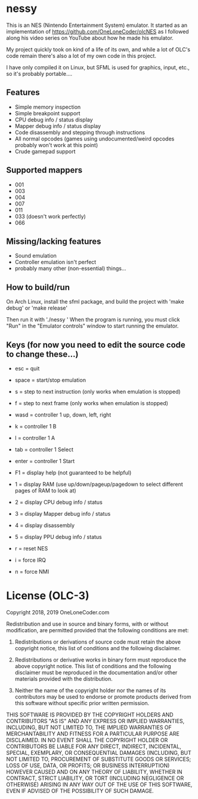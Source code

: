 # nessy

This is an NES (Nintendo Entertainment System) emulator. It started as an implementation of https://github.com/OneLoneCoder/olcNES as I followed along his video series on YouTube about how he made his emulator.

My project quickly took on kind of a life of its own, and while a lot of OLC's code remain there's also a lot of my own code in this project.

I have only compiled it on Linux, but SFML is used for graphics, input, etc., so it's probably portable....

## Features
* Simple memory inspection
* Simple breakpoint support
* CPU debug info / status display
* Mapper debug info / status display
* Code disassembly and stepping through instructions
* All normal opcodes (games using undocumented/weird opcodes probably won't work at this point)
* Crude gamepad support

## Supported mappers
* 001
* 003
* 004
* 007
* 011
* 033 (doesn't work perfectly)
* 066

## Missing/lacking features
* Sound emulation
* Controller emulation isn't perfect
* probably many other (non-essential) things...

## How to build/run
On Arch Linux, install the sfml package, and build the project with 'make debug' or 'make release'

Then run it with './nessy <rom file>'
When the program is running, you must click "Run" in the "Emulator controls" window to start running the emulator.

## Keys (for now you need to edit the source code to change these...)
* esc = quit
* space = start/stop emulation
* s = step to next instruction (only works when emulation is stopped)
* f = step to next frame (only works when emulation is stopped)

* wasd = controller 1 up, down, left, right
* k = controller 1 B
* l = controller 1 A
* tab = controller 1 Select
* enter = controller 1 Start
* F1 = display help (not guaranteed to be helpful)
* 1 = display RAM (use up/down/pageup/pagedown to select different pages of RAM to look at)
* 2 = display CPU debug info / status
* 3 = display Mapper debug info / status
* 4 = display disassembly
* 5 = display PPU debug info / status
* r = reset NES
* i = force IRQ
* n = force NMI




# License (OLC-3)
Copyright 2018, 2019 OneLoneCoder.com

Redistribution and use in source and binary forms, with or without 
modification, are permitted provided that the following conditions 
are met:

1. Redistributions or derivations of source code must retain the above 
   copyright notice, this list of conditions and the following disclaimer.

2. Redistributions or derivative works in binary form must reproduce 
   the above copyright notice. This list of conditions and the following 
   disclaimer must be reproduced in the documentation and/or other 
   materials provided with the distribution.

3. Neither the name of the copyright holder nor the names of its 
   contributors may be used to endorse or promote products derived 
   from this software without specific prior written permission.
    
THIS SOFTWARE IS PROVIDED BY THE COPYRIGHT HOLDERS AND CONTRIBUTORS 
"AS IS" AND ANY EXPRESS OR IMPLIED WARRANTIES, INCLUDING, BUT NOT 
LIMITED TO, THE IMPLIED WARRANTIES OF MERCHANTABILITY AND FITNESS FOR 
A PARTICULAR PURPOSE ARE DISCLAIMED. IN NO EVENT SHALL THE COPYRIGHT 
HOLDER OR CONTRIBUTORS BE LIABLE FOR ANY DIRECT, INDIRECT, INCIDENTAL, 
SPECIAL, EXEMPLARY, OR CONSEQUENTIAL DAMAGES (INCLUDING, BUT NOT 
LIMITED TO, PROCUREMENT OF SUBSTITUTE GOODS OR SERVICES; LOSS OF USE, 
DATA, OR PROFITS; OR BUSINESS INTERRUPTION) HOWEVER CAUSED AND ON ANY 
THEORY OF LIABILITY, WHETHER IN CONTRACT, STRICT LIABILITY, OR TORT 
(INCLUDING NEGLIGENCE OR OTHERWISE) ARISING IN ANY WAY OUT OF THE USE
OF THIS SOFTWARE, EVEN IF ADVISED OF THE POSSIBILITY OF SUCH DAMAGE.
